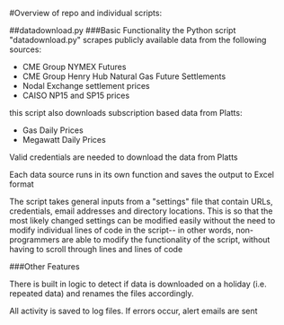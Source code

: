 #Overview of repo and individual scripts:

##datadownload.py
###Basic Functionality
the Python script "datadownload.py" scrapes publicly available data from the following sources:

- CME Group NYMEX Futures
- CME Group Henry Hub Natural Gas Future Settlements
- Nodal Exchange settlement prices
- CAISO NP15 and SP15 prices

this script also downloads subscription based data from Platts:

- Gas Daily Prices
- Megawatt Daily Prices

Valid credentials are needed to download the data from Platts

Each data source runs in its own function and saves the output to Excel format

The script takes general inputs from a "settings" file that contain URLs, credentials, email addresses and directory locations. This is so that the most likely changed settings can be modified easily without the need to modify individual lines of code in the script-- in other words, non-programmers are able to modify the functionality of the script, without having to scroll through lines and lines of code

###Other Features

There is built in logic to detect if data is downloaded on a holiday (i.e. repeated data) and renames the files accordingly. 

All activity is saved to log files. If errors occur, alert emails are sent
